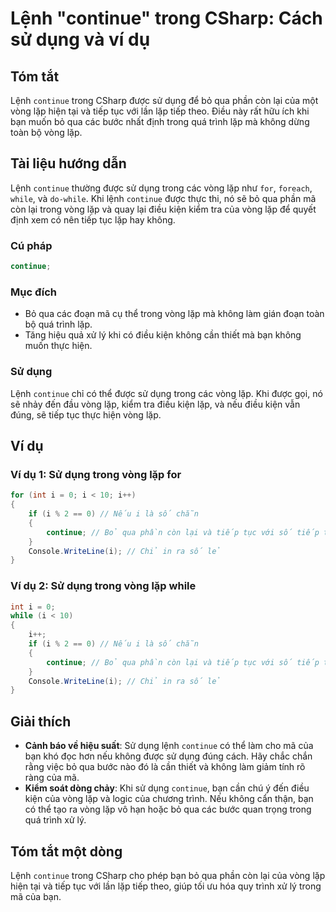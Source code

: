 <!--
Meta Description: # Lệnh "continue" trong CSharp: Cách sử dụng và ví dụ ## Tóm tắt Lệnh `continue` trong CSharp được sử dụng để bỏ qua phần còn lại của một vòng lặp hiệ...
Meta Keywords: lặp, vòng, trong, continue, dụng
-->

# Lệnh "continue" trong CSharp: Cách sử dụng và ví dụ

## Tóm tắt
Lệnh `continue` trong CSharp được sử dụng để bỏ qua phần còn lại của một vòng lặp hiện tại và tiếp tục với lần lặp tiếp theo. Điều này rất hữu ích khi bạn muốn bỏ qua các bước nhất định trong quá trình lặp mà không dừng toàn bộ vòng lặp.

## Tài liệu hướng dẫn
Lệnh `continue` thường được sử dụng trong các vòng lặp như `for`, `foreach`, `while`, và `do-while`. Khi lệnh `continue` được thực thi, nó sẽ bỏ qua phần mã còn lại trong vòng lặp và quay lại điều kiện kiểm tra của vòng lặp để quyết định xem có nên tiếp tục lặp hay không.

### Cú pháp
```csharp
continue;
```

### Mục đích
- Bỏ qua các đoạn mã cụ thể trong vòng lặp mà không làm gián đoạn toàn bộ quá trình lặp.
- Tăng hiệu quả xử lý khi có điều kiện không cần thiết mà bạn không muốn thực hiện.

### Sử dụng
Lệnh `continue` chỉ có thể được sử dụng trong các vòng lặp. Khi được gọi, nó sẽ nhảy đến đầu vòng lặp, kiểm tra điều kiện lặp, và nếu điều kiện vẫn đúng, sẽ tiếp tục thực hiện vòng lặp.

## Ví dụ
### Ví dụ 1: Sử dụng trong vòng lặp for
```csharp
for (int i = 0; i < 10; i++)
{
    if (i % 2 == 0) // Nếu i là số chẵn
    {
        continue; // Bỏ qua phần còn lại và tiếp tục với số tiếp theo
    }
    Console.WriteLine(i); // Chỉ in ra số lẻ
}
```

### Ví dụ 2: Sử dụng trong vòng lặp while
```csharp
int i = 0;
while (i < 10)
{
    i++;
    if (i % 2 == 0) // Nếu i là số chẵn
    {
        continue; // Bỏ qua phần còn lại và tiếp tục với số tiếp theo
    }
    Console.WriteLine(i); // Chỉ in ra số lẻ
}
```

## Giải thích
- **Cảnh báo về hiệu suất**: Sử dụng lệnh `continue` có thể làm cho mã của bạn khó đọc hơn nếu không được sử dụng đúng cách. Hãy chắc chắn rằng việc bỏ qua bước nào đó là cần thiết và không làm giảm tính rõ ràng của mã.
- **Kiểm soát dòng chảy**: Khi sử dụng `continue`, bạn cần chú ý đến điều kiện của vòng lặp và logic của chương trình. Nếu không cẩn thận, bạn có thể tạo ra vòng lặp vô hạn hoặc bỏ qua các bước quan trọng trong quá trình xử lý.

## Tóm tắt một dòng
Lệnh `continue` trong CSharp cho phép bạn bỏ qua phần còn lại của vòng lặp hiện tại và tiếp tục với lần lặp tiếp theo, giúp tối ưu hóa quy trình xử lý trong mã của bạn.